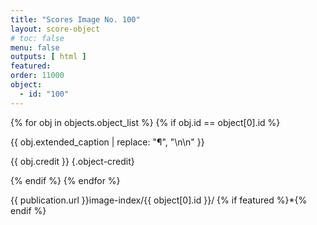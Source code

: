 ```yaml
---
title: "Scores Image No. 100"
layout: score-object
# toc: false
menu: false
outputs: [ html ]
featured: 
order: 11000
object:
  - id: "100"
---
```


{% for obj in objects.object_list %}
{% if obj.id == object[0].id %}

{{ obj.extended_caption | replace: "¶", "\n\n" }}

{{ obj.credit }} {.object-credit}

{% endif %}
{% endfor %}

<div class="object-credit object-url is-print-only">

{{ publication.url }}image-index/{{ object[0].id }}/ {% if featured %}*{% endif %}

</div>
